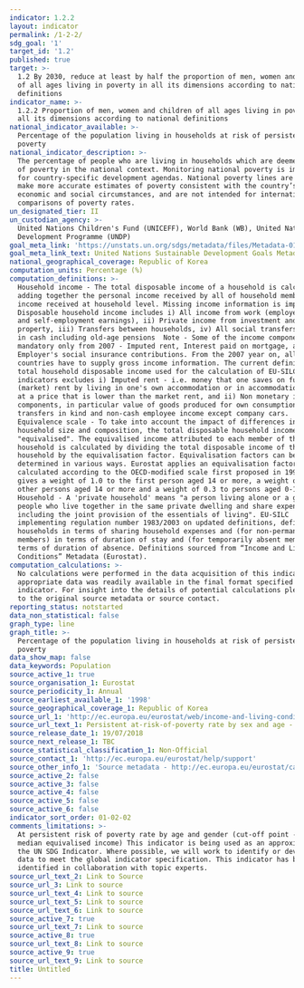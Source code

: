 ```yaml
---
indicator: 1.2.2
layout: indicator
permalink: /1-2-2/
sdg_goal: '1'
target_id: '1.2'
published: true
target: >-
  1.2 By 2030, reduce at least by half the proportion of men, women and children
  of all ages living in poverty in all its dimensions according to national
  definitions
indicator_name: >-
  1.2.2 Proportion of men, women and children of all ages living in poverty in
  all its dimensions according to national definitions
national_indicator_available: >-
  Percentage of the population living in households at risk of persistent
  poverty
national_indicator_description: >-
  The percentage of people who are living in households which are deemed at risk
  of poverty in the national context. Monitoring national poverty is important
  for country-specific development agendas. National poverty lines are used to
  make more accurate estimates of poverty consistent with the country’s specific
  economic and social circumstances, and are not intended for international
  comparisons of poverty rates.
un_designated_tier: II
un_custodian_agency: >-
  United Nations Children's Fund (UNICEFF), World Bank (WB), United Nations
  Development Programme (UNDP)
goal_meta_link: 'https://unstats.un.org/sdgs/metadata/files/Metadata-01-02-02.pdf'
goal_meta_link_text: United Nations Sustainable Development Goals Metadata (PDF 894 KB)
national_geographical_coverage: Republic of Korea
computation_units: Percentage (%)
computation_definitions: >-
  Household income - The total disposable income of a household is calculated by
  adding together the personal income received by all of household members plus
  income received at household level. Missing income information is imputed. 
  Disposable household income includes i) All income from work (employee wages
  and self-employment earnings), ii) Private income from investment and
  property, iii) Transfers between households, iv) All social transfers received
  in cash including old-age pensions  Note - Some of the income components are
  mandatory only from 2007 - Imputed rent, Interest paid on mortgage, and v)
  Employer's social insurance contributions. From the 2007 year on, all
  countries have to supply gross income information. The current definition of
  total household disposable income used for the calculation of EU-SILC based
  indicators excludes i) Imputed rent - i.e. money that one saves on full
  (market) rent by living in one's own accommodation or in accommodation rented
  at a price that is lower than the market rent, and ii) Non monetary income
  components, in particular value of goods produced for own consumption, social
  transfers in kind and non-cash employee income except company cars.
  Equivalence scale - To take into account the impact of differences in
  household size and composition, the total disposable household income is
  "equivalised". The equivalised income attributed to each member of the
  household is calculated by dividing the total disposable income of the
  household by the equivalisation factor. Equivalisation factors can be
  determined in various ways. Eurostat applies an equivalisation factor
  calculated according to the OECD-modified scale first proposed in 1994 - which
  gives a weight of 1.0 to the first person aged 14 or more, a weight of 0.5 to
  other persons aged 14 or more and a weight of 0.3 to persons aged 0-13.
  Household - A 'private household' means "a person living alone or a group of
  people who live together in the same private dwelling and share expenditures,
  including the joint provision of the essentials of living". EU-SILC
  implementing regulation number 1983/2003 on updated definitions, defines
  households in terms of sharing household expenses and (for non-permanent
  members) in terms of duration of stay and (for temporarily absent members) in
  terms of duration of absence. Definitions sourced from “Income and Living
  Conditions” Metadata (Eurostat).
computation_calculations: >-
  No calculations were performed in the data acquisition of this indicator as
  appropriate data was readily available in the final format specified by this
  indicator. For insight into the details of potential calculations please refer
  to the original source metadata or source contact.
reporting_status: notstarted
data_non_statistical: false
graph_type: line
graph_title: >-
  Percentage of the population living in households at risk of persistent
  poverty
data_show_map: false
data_keywords: Population
source_active_1: true
source_organisation_1: Eurostat
source_periodicity_1: Annual
source_earliest_available_1: '1998'
source_geographical_coverage_1: Republic of Korea
source_url_1: 'http://ec.europa.eu/eurostat/web/income-and-living-conditions/data/database'
source_url_text_1: Persistent at-risk-of-poverty rate by sex and age - EU-SILC survey (ilc_li21)
source_release_date_1: 19/07/2018
source_next_release_1: TBC
source_statistical_classification_1: Non-Official
source_contact_1: 'http://ec.europa.eu/eurostat/help/support'
source_other_info_1: 'Source metadata - http://ec.europa.eu/eurostat/cache/metadata/en/ilc_esms.htm'
source_active_2: false
source_active_3: false
source_active_4: false
source_active_5: false
source_active_6: false
indicator_sort_order: 01-02-02
comments_limitations: >-
  At persistent risk of poverty rate by age and gender (cut-off point - 60% of
  median equivalised income) This indicator is being used as an approximation of
  the UN SDG Indicator. Where possible, we will work to identify or develop UK
  data to meet the global indicator specification. This indicator has been
  identified in collaboration with topic experts.
source_url_text_2: Link to Source
source_url_3: Link to source
source_url_text_4: Link to source
source_url_text_5: Link to source
source_url_text_6: Link to source
source_active_7: true
source_url_text_7: Link to source
source_active_8: true
source_url_text_8: Link to source
source_active_9: true
source_url_text_9: Link to source
title: Untitled
---
```


